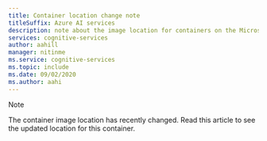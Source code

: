 ```yaml
---
title: Container location change note
titleSuffix: Azure AI services
description: note about the image location for containers on the Microsoft Container Registry
services: cognitive-services
author: aahill
manager: nitinme
ms.service: cognitive-services
ms.topic: include
ms.date: 09/02/2020
ms.author: aahi
---
```


> [!NOTE]
> The container image location has recently changed. Read this article to see the updated location for this container.
